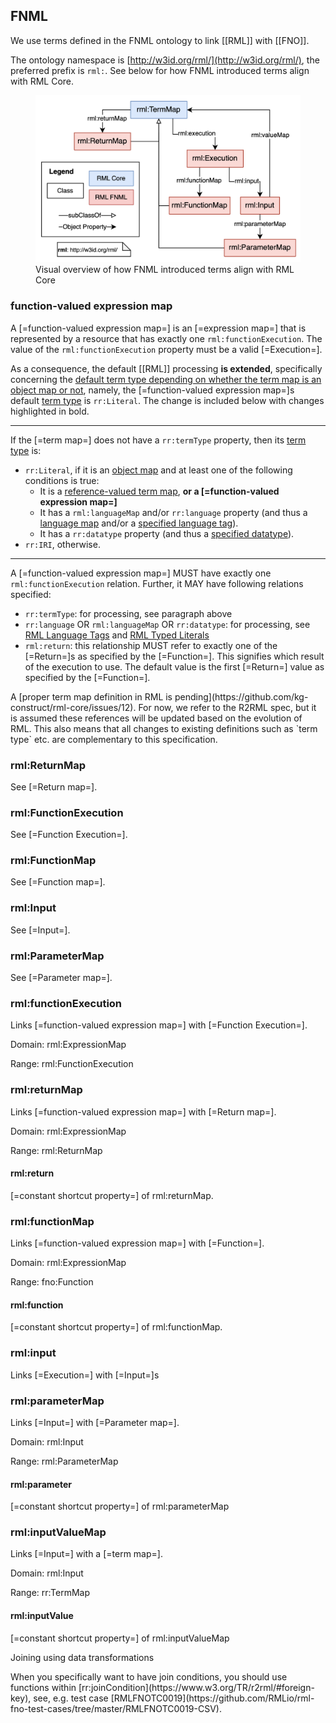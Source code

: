 ## FNML

We use terms defined in the FNML ontology to link [[RML]] with [[FNO]].

The ontology namespace is [http://w3id.org/rml/](http://w3id.org/rml/),
the preferred prefix is `rml:`.
See below for how FNML introduced terms align with RML Core.

<figure id="figure-diagram">
  <img src="./diagrams/diagram.png" alt="FNML diagram" />
  <figcaption>Visual overview of how FNML introduced terms align with RML Core</figcaption>
</figure>

### function-valued expression map

A [=function-valued expression map=] is an [=expression map=] that is represented by a resource that has exactly one `rml:functionExecution`.
The value of the `rml:functionExecution` property must be a valid [=Execution=].

As a consequence, the default [[RML]] processing **is extended**,
specifically concerning the [default term type depending on whether the term map is an object map or not](https://rml.io/specs/rml/#termtype),
namely, the [=function-valued expression map=]s default [term type](https://rml.io/specs/rml/#term-type) is `rr:Literal`.
The change is included below with changes highlighted in bold.

---

If the [=term map=] does not have a `rr:termType` property, then its [term type](https://rml.io/specs/rml/#term-type) is:
* `rr:Literal`, if it is an [object map](https://www.w3.org/TR/r2rml/#dfn-object-map) and at least one of the following conditions is true:
   * It is a [reference-valued term map](https://rml.io/specs/rml/#reference-valued-term-map),  **or a [=function-valued expression map=]**
   * It has a `rml:languageMap` and/or `rr:language` property (and thus a [language map](https://rml.io/specs/rml/#language-map) and/or a [specified language tag](https://rml.io/specs/rml/#specified-language-tag)).
   * It has a `rr:datatype` property (and thus a [specified datatype](https://rml.io/specs/rml/#specified-datatype)).
* `rr:IRI`, otherwise.

---

A [=function-valued expression map=] MUST have exactly one `rml:functionExecution` relation.
Further, it MAY have following relations specified:

* `rr:termType`: for processing, see paragraph above
* `rr:language` OR `rml:languageMap` OR `rr:datatype`: for processing, see [RML Language Tags](https://rml.io/specs/rml/#language-tag) and [RML Typed Literals](https://rml.io/specs/rml/#typed-literals)
* `rml:return`: this relationship MUST refer to exactly one of the [=Return=]s as specified by the [=Function=]. This signifies which result of the execution to use. The default value is the first [=Return=] value as specified by the [=Function=].

<p class="issue" data-format="markdown">
A [proper term map definition in RML is pending](https://github.com/kg-construct/rml-core/issues/12).
For now, we refer to the R2RML spec, but it is assumed these references will be updated based on the evolution of RML.
This also means that all changes to existing definitions such as `term type` etc. are complementary to this specification.
</p>

### rml:ReturnMap

See [=Return map=].

### rml:FunctionExecution

See [=Function Execution=].

<!-- <dfn class="lint-ignore">rml:FunctionExecution</dfn> is a class to denote a [=Function Execution=].
It is referred from a [=rml:ExecutionTermMap=] via the predicate `rml:functionExecution`.
It refers to an FnO [=function description=] via the predicate `rml:function`,
and to zero or more input parameters via the predicate `rml:inputParameter`. -->

### rml:FunctionMap

See [=Function map=].

### rml:Input

See [=Input=].

### rml:ParameterMap

See [=Parameter map=].

### rml:functionExecution

Links [=function-valued expression map=] with [=Function Execution=].

Domain: rml:ExpressionMap

Range: rml:FunctionExecution

### rml:returnMap

Links [=function-valued expression map=] with [=Return map=].

Domain: rml:ExpressionMap

Range: rml:ReturnMap

#### rml:return

[=constant shortcut property=] of rml:returnMap.

### rml:functionMap

Links [=function-valued expression map=] with [=Function=].

Domain: rml:ExpressionMap

Range: fno:Function

#### rml:function

[=constant shortcut property=] of rml:functionMap.

### rml:input

Links [=Execution=] with [=Input=]s

### rml:parameterMap

Links [=Input=] with [=Parameter map=].

Domain: rml:Input

Range: rml:ParameterMap

#### rml:parameter

[=constant shortcut property=] of rml:parameterMap

### rml:inputValueMap

Links [=Input=] with a [=term map=].

Domain: rml:Input

Range: rr:TermMap

#### rml:inputValue

[=constant shortcut property=] of rml:inputValueMap

<div class="practice">

<span class="practicelab">Joining using data transformations</span>

<p class="practicedesc" data-format="markdown">When you specifically want to have join conditions, you should use functions within [rr:joinCondition](https://www.w3.org/TR/r2rml/#foreign-key),
see, e.g. test case [RMLFNOTC0019](https://github.com/RMLio/rml-fno-test-cases/tree/master/RMLFNOTC0019-CSV).
</p>
</div>
